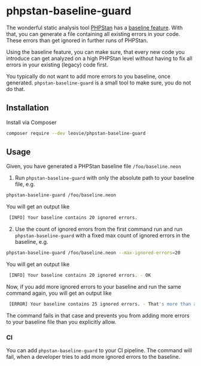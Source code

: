 # phpstan-baseline-guard

The wonderful static analysis tool [PHPStan](https://phpstan.org/) has a
[baseline feature](https://phpstan.org/user-guide/baseline). With that, you can generate a file containing all existing
errors in your code. These errors than get ignored in further runs of PHPStan.

Using the baseline feature, you can make sure, that every new code you introduce
can get analyzed on a high PHPStan level without having to fix all errors
in your existing (legacy) code first.

You typically do not want to add more errors to you baseline, once generated.
`phpstan-baseline-guard` is a small tool to make sure, you do not do that.

## Installation
Install via Composer
```bash
composer require --dev leovie/phpstan-baseline-guard
```

## Usage
Given, you have generated a PHPStan baseline file `/foo/baseline.neon`

1. Run `phpstan-baseline-guard` with only the absolute path to your baseline file,
    e.g.
```bash
phpstan-baseline-guard /foo/baseline.neon
```

You will get an output like
```bash
 [INFO] Your baseline contains 20 ignored errors. 
```

2. Use the count of ignored errors from the first command run and run
    `phpstan-baseline-guard` with a fixed max count of ignored errors in the
    baseline, e.g.
```bash
phpstan-baseline-guard /foo/baseline.neon --max-ignored-errors=20
```

You will get an output like
```bash
 [INFO] Your baseline contains 20 ignored errors. - OK
```

Now, if you add more ignored errors to your baseline and run the same command
again, you will get an output like
```bash
 [ERROR] Your baseline contains 25 ignored errors. - That's more than allowed.
```

The command fails in that case and prevents you from adding more errors
to your baseline file than you explicitly allow.

### CI
You can add `phpstan-baseline-guard` to your CI pipeline. The command
will fail, when a developer tries to add more ignored errors to the baseline.